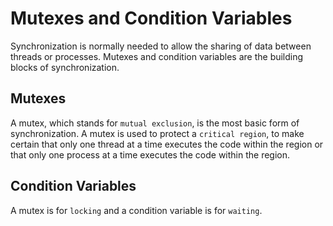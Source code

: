 # Mutexes and Condition Variables
Synchronization is normally needed to allow the sharing of data between threads or processes. Mutexes and condition variables are the building blocks of synchronization.
## Mutexes
A mutex, which stands for `mutual exclusion`, is the most basic form of synchronization. A mutex is used to protect a `critical region`, to make certain that only one thread at a time executes the 
code within the region or that only one process at a time executes the code within the region.
## Condition Variables
A mutex is for `locking` and a condition variable is for `waiting`.
